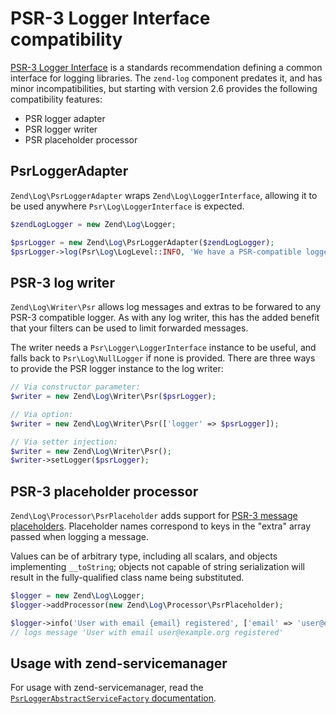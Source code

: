 # PSR-3 Logger Interface compatibility

[PSR-3 Logger Interface](https://github.com/php-fig/fig-standards/blob/master/accepted/PSR-3-logger-interface.md)
is a standards recommendation defining a common interface for logging
libraries. The `zend-log` component predates it, and has minor
incompatibilities, but starting with version 2.6 provides the following
compatibility features:

- PSR logger adapter
- PSR logger writer
- PSR placeholder processor

## PsrLoggerAdapter

`Zend\Log\PsrLoggerAdapter` wraps `Zend\Log\LoggerInterface`, allowing it to be used
anywhere `Psr\Log\LoggerInterface` is expected.

```php
$zendLogLogger = new Zend\Log\Logger;

$psrLogger = new Zend\Log\PsrLoggerAdapter($zendLogLogger);
$psrLogger->log(Psr\Log\LogLevel::INFO, 'We have a PSR-compatible logger');
```

## PSR-3 log writer

`Zend\Log\Writer\Psr` allows log messages and extras to be forwared to any
PSR-3 compatible logger. As with any log writer, this has the added benefit
that your filters can be used to limit forwarded messages.

The writer needs a `Psr\Logger\LoggerInterface` instance to be useful, and
falls back to `Psr\Log\NullLogger` if none is provided. There are three ways to
provide the PSR logger instance to the log writer:

```php
// Via constructor parameter:
$writer = new Zend\Log\Writer\Psr($psrLogger);

// Via option:
$writer = new Zend\Log\Writer\Psr(['logger' => $psrLogger]);

// Via setter injection:
$writer = new Zend\Log\Writer\Psr();
$writer->setLogger($psrLogger);
```

## PSR-3 placeholder processor

`Zend\Log\Processor\PsrPlaceholder` adds support for [PSR-3 message placeholders](https://github.com/php-fig/fig-standards/blob/master/accepted/PSR-3-logger-interface.md#12-message).
Placeholder names correspond to keys in the "extra" array passed when logging
a message.

Values can be of arbitrary type, including all scalars, and objects
implementing `__toString`; objects not capable of string serialization will
result in the fully-qualified class name being substituted.

```php
$logger = new Zend\Log\Logger;
$logger->addProcessor(new Zend\Log\Processor\PsrPlaceholder);

$logger->info('User with email {email} registered', ['email' => 'user@example.org']);
// logs message 'User with email user@example.org registered'
```

## Usage with zend-servicemanager

For usage with zend-servicemanager, read the [`PsrLoggerAbstractServiceFactory`
documentation](service-manager.md#psrloggerabstractservicefactory).
